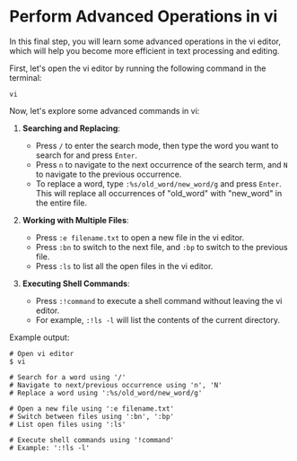 # Perform Advanced Operations in vi

In this final step, you will learn some advanced operations in the vi editor, which will help you become more efficient in text processing and editing.

First, let's open the vi editor by running the following command in the terminal:

```
vi
```

Now, let's explore some advanced commands in vi:

1. **Searching and Replacing**:

   - Press `/` to enter the search mode, then type the word you want to search for and press `Enter`.
   - Press `n` to navigate to the next occurrence of the search term, and `N` to navigate to the previous occurrence.
   - To replace a word, type `:%s/old_word/new_word/g` and press `Enter`. This will replace all occurrences of "old_word" with "new_word" in the entire file.

2. **Working with Multiple Files**:

   - Press `:e filename.txt` to open a new file in the vi editor.
   - Press `:bn` to switch to the next file, and `:bp` to switch to the previous file.
   - Press `:ls` to list all the open files in the vi editor.

3. **Executing Shell Commands**:
   - Press `:!command` to execute a shell command without leaving the vi editor.
   - For example, `:!ls -l` will list the contents of the current directory.

Example output:

```
# Open vi editor
$ vi

# Search for a word using '/'
# Navigate to next/previous occurrence using 'n', 'N'
# Replace a word using ':%s/old_word/new_word/g'

# Open a new file using ':e filename.txt'
# Switch between files using ':bn', ':bp'
# List open files using ':ls'

# Execute shell commands using '!command'
# Example: ':!ls -l'
```
